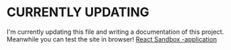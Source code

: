 # CURRENTLY UPDATING

I'm currently updating this file and writing a documentation of this project. Meanwhile you can test the site in browser! [React Sandbox -application](https://nina20126.github.io/)
